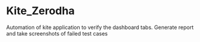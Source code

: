 # Kite_Zerodha
Automation of kite application to verify the dashboard tabs.
Generate report and take screenshots of failed test cases
